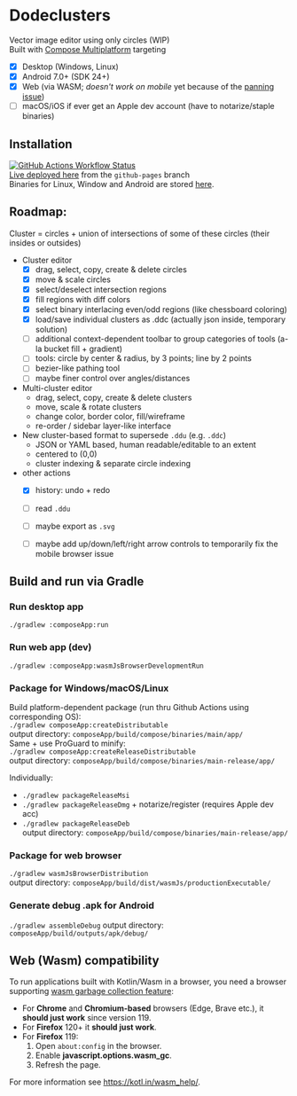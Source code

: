# Dodeclusters

Vector image editor using only circles (WIP)  
Built with [Compose Multiplatform](https://github.com/JetBrains/compose-multiplatform) targeting
- [x] Desktop (Windows, Linux)
- [x] Android 7.0+ (SDK 24+)
- [x] Web (via WASM; _doesn't work on mobile_ yet because of the [panning issue](https://github.com/JetBrains/compose-multiplatform/issues/3491))
- [ ] macOS/iOS if ever get an Apple dev account (have to notarize/staple binaries)

## Installation
[![GitHub Actions Workflow Status](https://img.shields.io/github/actions/workflow/status/pier-bezuhoff/Dodeclusters/build.yml?branch=master&event=push)](https://github.com/pier-bezuhoff/Dodeclusters/actions)  
[Live deployed here](https://pier-bezuhoff.github.io/Dodeclusters/) from the `github-pages` branch  
Binaries for Linux, Window and Android are stored [here](https://drive.google.com/drive/folders/1abGxbUhnnr4mGyZERKv4ePH--us66Wd4?usp=drive_link).


## Roadmap:

Cluster = circles + union of intersections of some of these circles (their insides or outsides)  

* Cluster editor
  - [x] drag, select, copy, create & delete circles
  - [x] move & scale circles
  - [x] select/deselect intersection regions
  - [x] fill regions with diff colors
  - [x] select binary interlacing even/odd regions (like chessboard coloring)
  - [x] load/save individual clusters as .ddc (actually json inside, temporary solution)
  - [ ] additional context-dependent toolbar to group categories of tools (a-la bucket fill + gradient)
  - [ ] tools: circle by center & radius, by 3 points; line by 2 points
  - [ ] bezier-like pathing tool
  - [ ] maybe finer control over angles/distances
* Multi-cluster editor
  - drag, select, copy, create & delete clusters
  - move, scale & rotate clusters
  - change color, border color, fill/wireframe
  - re-order / sidebar layer-like interface
* New cluster-based format to supersede `.ddu` (e.g. `.ddc`)
  - JSON or YAML based, human readable/editable to an extent
  - centered to (0,0)
  - cluster indexing & separate circle indexing
* other actions
  - [x] history: undo + redo
  - [ ] read `.ddu`
  - [ ] maybe export as `.svg`
  - [ ] maybe add up/down/left/right arrow controls to temporarily fix the mobile browser issue


## Build and run via Gradle

### Run desktop app
`./gradlew :composeApp:run`  
### Run web app (dev)
`./gradlew :composeApp:wasmJsBrowserDevelopmentRun`  

### Package for Windows/macOS/Linux
Build platform-dependent package (run thru Github Actions using corresponding OS):  
`./gradlew composeApp:createDistributable`  
output directory: `composeApp/build/compose/binaries/main/app/`  
Same + use ProGuard to minify:  
`./gradlew composeApp:createReleaseDistributable`  
output directory: `composeApp/build/compose/binaries/main-release/app/`  

Individually:  
- `./gradlew packageReleaseMsi`  
- `./gradlew packageReleaseDmg` + notarize/register (requires Apple dev acc)  
- `./gradlew packageReleaseDeb`  
output directory: `composeApp/build/compose/binaries/main-release/app/`  

### Package for web browser 
`./gradlew wasmJsBrowserDistribution`  
output directory: `composeApp/build/dist/wasmJs/productionExecutable/`  

### Generate debug .apk for Android
`./gradlew assembleDebug`
output directory: `composeApp/build/outputs/apk/debug/`


## Web (Wasm) compatibility

To run applications built with Kotlin/Wasm in a browser, you need a browser supporting [wasm garbage collection feature](https://github.com/WebAssembly/gc):  
- For **Chrome** and **Chromium-based** browsers (Edge, Brave etc.), it **should just work** since version 119.
- For **Firefox** 120+ it **should just work**.
- For **Firefox** 119:
  1. Open `about:config` in the browser.
  2. Enable **javascript.options.wasm_gc**.
  3. Refresh the page.  

For more information see https://kotl.in/wasm_help/.
